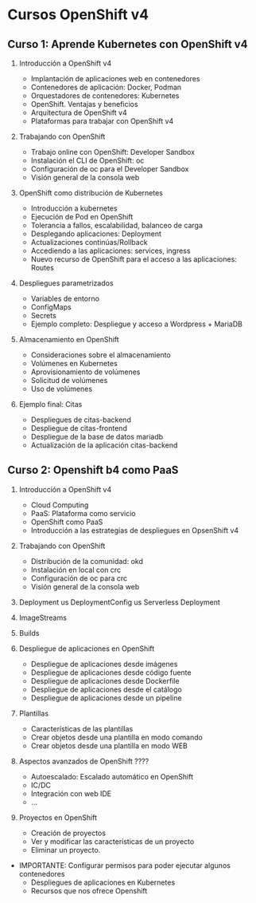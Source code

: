 # Cursos OpenShift v4

## Curso 1: Aprende Kubernetes con OpenShift v4

1. Introducción a OpenShift v4
	* Implantación de aplicaciones web en contenedores
	* Contenedores de aplicación: Docker, Podman
	* Orquestadores de contenedores: Kubernetes
	* OpenShift. Ventajas y beneficios
	* Arquitectura de OpenShift v4
	* Plataformas para trabajar con OpenShift v4

2. Trabajando con OpenShift
	* Trabajo online con OpenShift: Developer Sandbox
	* Instalación el CLI de OpenShift: oc
	* Configuración de oc para el Developer Sandbox
	* Visión general de la consola web

4. OpenShift como distribución de Kubernetes
	* Introducción a kubernetes
	* Ejecución de Pod en OpenShift
	* Tolerancia a fallos, escalabilidad, balanceo de carga
	* Desplegando aplicaciones: Deployment
	* Actualizaciones continúas/Rollback
	* Accediendo a las aplicaciones: services, ingress
	* Nuevo recurso de OpenShift para el acceso a las aplicaciones: Routes

5. Despliegues parametrizados
	* Variables de entorno
    * ConfigMaps
    * Secrets
    * Ejemplo completo: Despliegue y acceso a Wordpress + MariaDB

6. Almacenamiento en OpenShift
	* Consideraciones sobre el almacenamiento
	* Volúmenes en Kubernetes
	* Aprovisionamiento de volúmenes
	* Solicitud de volúmenes
	* Uso de volúmenes

7. Ejemplo final: Citas
	* Despliegues de citas-backend
	* Despliegue de citas-frontend
	* Despliegue de la base de datos mariadb
	* Actualización de la aplicación citas-backend
	

## Curso 2: Openshift b4 como PaaS

1. Introducción a OpenShift v4
	* Cloud Computing
	* PaaS: Plataforma como servicio
	* OpenShift como PaaS
	* Introducción a las estrategias de despliegues en OpsenShift v4

2. Trabajando con OpenShift
	* Distribución de la comunidad: okd
	* Instalación en local con crc
	* Configuración de oc para crc
	* Visión general de la consola web

3. Deployment us DeploymentConfig us Serverless Deployment 
4. ImageStreams
5. Builds
6. Despliegue de aplicaciones en OpenShift
	* Despliegue de aplicaciones desde imágenes
	* Despliegue de aplicaciones desde código fuente
	* Despliegue de aplicaciones desde Dockerfile
	* Despliegue de aplicaciones desde el catálogo
	* Despliegue de aplicaciones desde un pipeline

7. Plantillas

	* Características de las plantillas
	* Crear objetos desde una plantilla en modo comando
	* Crear objetos desde una plantilla en modo WEB

8. Aspectos avanzados de OpenShift ????
	
	* Autoescalado: Escalado automático en OpenShift
	* IC/DC
	* Integración con web IDE
	* ...
		



3. Proyectos en OpenShift
	* Creación de proyectos
	* Ver y modificar las características de un proyecto
	* Eliminar un proyecto.


* IMPORTANTE: Configurar permisos para poder ejecutar algunos contenedores
	* Despliegues de aplicaciones en Kubernetes
	* Recursos que nos ofrece Openshift
	
